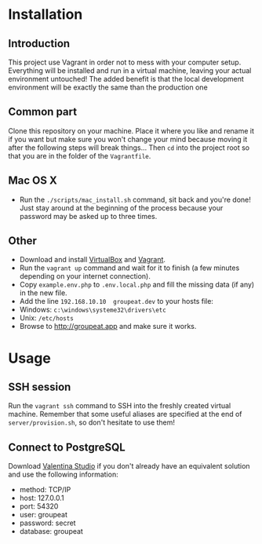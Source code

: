 # Installation

## Introduction

This project use Vagrant in order not to mess with your computer setup. Everything will be installed and run in a virtual machine, leaving your actual environment untouched! The added benefit is that the local development environment will be exactly the same than the production one

## Common part

Clone this repository on your machine. Place it where you like and rename it if you want but make sure you won't change your mind because moving it after the following steps will break things... Then `cd` into the project root so that you are in the folder of the `Vagrantfile`.

## Mac OS X
 - Run the `./scripts/mac_install.sh` command, sit back and you're done! Just stay around at the beginning of the process because your password may be asked up to three times.

## Other
 - Download and install [VirtualBox](https://www.virtualbox.org/wiki/Downloads) and [Vagrant](https://www.vagrantup.com/downloads.html).
 - Run the `vagrant up` command and wait for it to finish (a few minutes depending on your internet connection).
 - Copy `example.env.php` to `.env.local.php` and fill the missing data (if any) in the new file.
 - Add the line `192.168.10.10  groupeat.dev` to your hosts file:
  - Windows: `c:\windows\systeme32\drivers\etc`
  - Unix: `/etc/hosts`
 - Browse to http://groupeat.app and make sure it works.

# Usage

## SSH session

Run the `vagrant ssh` command to SSH into the freshly created virtual machine.
Remember that some useful aliases are specified at the end of `server/provision.sh`, so don't hesitate to use them!

## Connect to PostgreSQL

Download [Valentina Studio](http://www.valentina-db.com/en/all-downloads) if you don't already have an equivalent solution and
use the following information:
 - method: TCP/IP
 - host: 127.0.0.1
 - port: 54320
 - user: groupeat
 - password: secret
 - database: groupeat
